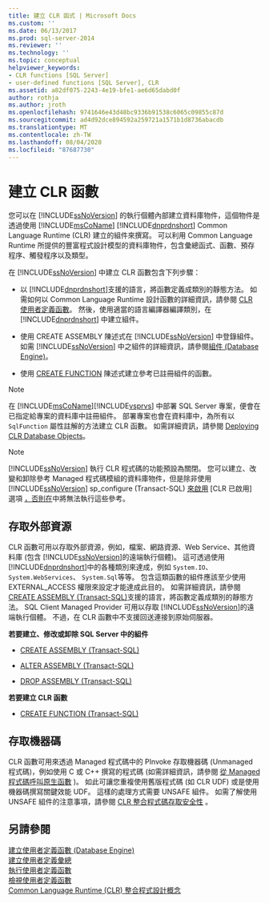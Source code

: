 ```yaml
---
title: 建立 CLR 函式 | Microsoft Docs
ms.custom: ''
ms.date: 06/13/2017
ms.prod: sql-server-2014
ms.reviewer: ''
ms.technology: ''
ms.topic: conceptual
helpviewer_keywords:
- CLR functions [SQL Server]
- user-defined functions [SQL Server], CLR
ms.assetid: a82df075-2243-4e19-bfe1-ae6d65dabd0f
author: rothja
ms.author: jroth
ms.openlocfilehash: 9741646e43d48bc9336b91538c6065c09855c87d
ms.sourcegitcommit: ad4d92dce894592a259721a1571b1d8736abacdb
ms.translationtype: MT
ms.contentlocale: zh-TW
ms.lasthandoff: 08/04/2020
ms.locfileid: "87687730"
---
```

# <a name="create-clr-functions"></a>建立 CLR 函數
  您可以在 [!INCLUDE[ssNoVersion](../../includes/ssnoversion-md.md)] 的執行個體內部建立資料庫物件，這個物件是透過使用 [!INCLUDE[msCoName](../../includes/msconame-md.md)] [!INCLUDE[dnprdnshort](../../includes/dnprdnshort-md.md)] Common Language Runtime (CLR) 建立的組件來撰寫。 可以利用 Common Language Runtime 所提供的豐富程式設計模型的資料庫物件，包含彙總函式、函數、預存程序、觸發程序以及類型。  
  
 在 [!INCLUDE[ssNoVersion](../../includes/ssnoversion-md.md)] 中建立 CLR 函數包含下列步驟：  
  
-   以 [!INCLUDE[dnprdnshort](../../includes/dnprdnshort-md.md)]支援的語言，將函數定義成類別的靜態方法。 如需如何以 Common Language Runtime 設計函數的詳細資訊，請參閱 [CLR 使用者定義函數](../clr-integration-database-objects-user-defined-functions/clr-user-defined-functions.md)。 然後，使用適當的語言編譯器編譯類別，在 [!INCLUDE[dnprdnshort](../../includes/dnprdnshort-md.md)] 中建立組件。  
  
-   使用 CREATE ASSEMBLY 陳述式在 [!INCLUDE[ssNoVersion](../../includes/ssnoversion-md.md)] 中登錄組件。 如需 [!INCLUDE[ssNoVersion](../../includes/ssnoversion-md.md)] 中之組件的詳細資訊，請參閱[組件 &#40;Database Engine&#41;](../clr-integration/assemblies-database-engine.md)。  
  
-   使用 [CREATE FUNCTION](/sql/t-sql/statements/create-function-transact-sql) 陳述式建立參考已註冊組件的函數。  
  
> [!NOTE]  
>  在 [!INCLUDE[msCoName](../../includes/msconame-md.md)][!INCLUDE[vsprvs](../../includes/vsprvs-md.md)] 中部署 SQL Server 專案，便會在已指定給專案的資料庫中註冊組件。 部署專案也會在資料庫中，為所有以 `SqlFunction` 屬性註解的方法建立 CLR 函數。 如需詳細資訊，請參閱 [Deploying CLR Database Objects](../clr-integration/deploying-clr-database-objects.md)。  
  
> [!NOTE]  
>  [!INCLUDE[ssNoVersion](../../includes/ssnoversion-md.md)] 執行 CLR 程式碼的功能預設為關閉。 您可以建立、改變和卸除參考 Managed 程式碼模組的資料庫物件，但是除非使用 [!INCLUDE[ssNoVersion](../../includes/ssnoversion-md.md)] sp_configure (Transact-SQL) [來啟用](../../database-engine/configure-windows/clr-enabled-server-configuration-option.md) [CLR 已啟用] 選項 [，否則在](/sql/relational-databases/system-stored-procedures/sp-configure-transact-sql)中將無法執行這些參考。  
  
## <a name="accessing-external-resources"></a>存取外部資源  
 CLR 函數可用以存取外部資源，例如，檔案、網路資源、Web Service、其他資料庫 (包含 [!INCLUDE[ssNoVersion](../../includes/ssnoversion-md.md)]的遠端執行個體)。 這可透過使用 [!INCLUDE[dnprdnshort](../../includes/dnprdnshort-md.md)]中的各種類別來達成，例如 `System.IO`、 `System.WebServices`、 `System.Sql`等等。 包含這類函數的組件應該至少使用 EXTERNAL_ACCESS 權限來設定才能達成此目的。 如需詳細資訊，請參閱 [CREATE ASSEMBLY &#40;Transact-SQL&#41;](/sql/t-sql/statements/create-assembly-transact-sql)支援的語言，將函數定義成類別的靜態方法。 SQL Client Managed Provider 可用以存取 [!INCLUDE[ssNoVersion](../../includes/ssnoversion-md.md)]的遠端執行個體。 不過，在 CLR 函數中不支援回送連接到原始伺服器。  
  
 **若要建立、修改或卸除 SQL Server 中的組件**  
  
-   [CREATE ASSEMBLY &#40;Transact-SQL&#41;](/sql/t-sql/statements/create-assembly-transact-sql)  
  
-   [ALTER ASSEMBLY &#40;Transact-SQL&#41;](/sql/t-sql/statements/alter-assembly-transact-sql)  
  
-   [DROP ASSEMBLY &#40;Transact-SQL&#41;](/sql/t-sql/statements/drop-assembly-transact-sql)  
  
 **若要建立 CLR 函數**  
  
-   [CREATE FUNCTION &#40;Transact-SQL&#41;](/sql/t-sql/statements/create-function-transact-sql)  
  
## <a name="accessing-native-code"></a>存取機器碼  
 CLR 函數可用來透過 Managed 程式碼中的 PInvoke 存取機器碼 (Unmanaged 程式碼)，例如使用 C 或 C++ 撰寫的程式碼 (如需詳細資訊，請參閱 [從 Managed 程式碼呼叫原生函數](https://go.microsoft.com/fwlink/?LinkID=181929) )。 如此可讓您重複使用舊版程式碼 (如 CLR UDF) 或是使用機器碼撰寫關鍵效能 UDF。 這樣的處理方式需要 UNSAFE 組件。 如需了解使用 UNSAFE 組件的注意事項，請參閱 [CLR 整合程式碼存取安全性](../clr-integration/security/clr-integration-code-access-security.md) 。  
  
## <a name="see-also"></a>另請參閱  
 [建立使用者定義函數 &#40;Database Engine&#41;](create-user-defined-functions-database-engine.md)   
 [建立使用者定義彙總](create-user-defined-aggregates.md)   
 [執行使用者定義函數](execute-user-defined-functions.md)   
 [檢視使用者定義函數](view-user-defined-functions.md)   
 [Common Language Runtime &#40;CLR&#41; 整合程式設計概念](../clr-integration/common-language-runtime-clr-integration-programming-concepts.md)  
  
  
